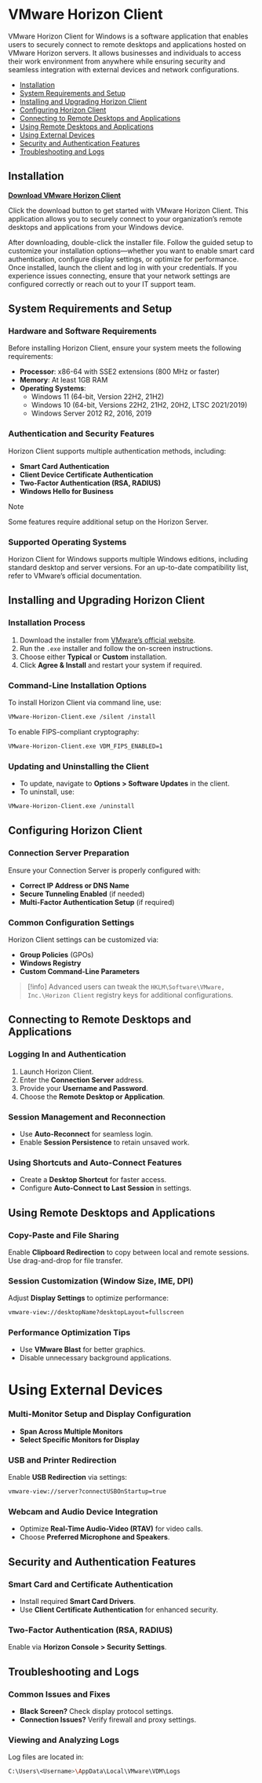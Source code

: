 # VMware Horizon Client

VMware Horizon Client for Windows is a software application that enables users to securely connect to remote desktops and applications hosted on VMware Horizon servers. It allows businesses and individuals to access their work environment from anywhere while ensuring security and seamless integration with external devices and network configurations.

- [Installation](#installation)  
- [System Requirements and Setup](#system-requirements-and-setup)  
- [Installing and Upgrading Horizon Client](#installing-and-upgrading-horizon-client)  
- [Configuring Horizon Client](#configuring-horizon-client)  
- [Connecting to Remote Desktops and Applications](#connecting-to-remote-desktops-and-applications)  
- [Using Remote Desktops and Applications](#using-remote-desktops-and-applications)  
- [Using External Devices](#using-external-devices)  
- [Security and Authentication Features](#security-and-authentication-features)  
- [Troubleshooting and Logs](#troubleshooting-and-logs)  


## Installation
[**Download VMware Horizon Client**](*)

Click the download button to get started with VMware Horizon Client. This application allows you to securely connect to your organization’s remote desktops and applications from your Windows device.

After downloading, double-click the installer file. Follow the guided setup to customize your installation options—whether you want to enable smart card authentication, configure display settings, or optimize for performance. Once installed, launch the client and log in with your credentials. If you experience issues connecting, ensure that your network settings are configured correctly or reach out to your IT support team.


## System Requirements and Setup

### Hardware and Software Requirements

Before installing Horizon Client, ensure your system meets the following requirements:

- **Processor**: x86-64 with SSE2 extensions (800 MHz or faster)
- **Memory**: At least 1GB RAM
- **Operating Systems**:
  - Windows 11 (64-bit, Version 22H2, 21H2)
  - Windows 10 (64-bit, Versions 22H2, 21H2, 20H2, LTSC 2021/2019)
  - Windows Server 2012 R2, 2016, 2019

### Authentication and Security Features

Horizon Client supports multiple authentication methods, including:

- **Smart Card Authentication**
- **Client Device Certificate Authentication**
- **Two-Factor Authentication (RSA, RADIUS)**
- **Windows Hello for Business**

>[!note] 
> Some features require additional setup on the Horizon Server.

### Supported Operating Systems

Horizon Client for Windows supports multiple Windows editions, including standard desktop and server versions. For an up-to-date compatibility list, refer to VMware’s official documentation.

## Installing and Upgrading Horizon Client

### Installation Process

1. Download the installer from [VMware’s official website](https://www.vmware.com/go/viewclients).
2. Run the `.exe` installer and follow the on-screen instructions.
3. Choose either **Typical** or **Custom** installation.
4. Click **Agree & Install** and restart your system if required.

### Command-Line Installation Options

To install Horizon Client via command line, use:

```sh
VMware-Horizon-Client.exe /silent /install
```

To enable FIPS-compliant cryptography:

```sh
VMware-Horizon-Client.exe VDM_FIPS_ENABLED=1
```

### Updating and Uninstalling the Client

- To update, navigate to **Options > Software Updates** in the client.
- To uninstall, use:

```sh
VMware-Horizon-Client.exe /uninstall
```


## Configuring Horizon Client

### Connection Server Preparation

Ensure your Connection Server is properly configured with:

- **Correct IP Address or DNS Name**
- **Secure Tunneling Enabled** (if needed)
- **Multi-Factor Authentication Setup** (if required)

### Common Configuration Settings

Horizon Client settings can be customized via:

- **Group Policies** (GPOs)
- **Windows Registry**
- **Custom Command-Line Parameters**

>[!info] 
> Advanced users can tweak the `HKLM\Software\VMware, Inc.\Horizon Client` registry keys for additional configurations.


## Connecting to Remote Desktops and Applications

### Logging In and Authentication

1. Launch Horizon Client.
2. Enter the **Connection Server** address.
3. Provide your **Username and Password**.
4. Choose the **Remote Desktop or Application**.

### Session Management and Reconnection

- Use **Auto-Reconnect** for seamless login.
- Enable **Session Persistence** to retain unsaved work.

### Using Shortcuts and Auto-Connect Features

- Create a **Desktop Shortcut** for faster access.
- Configure **Auto-Connect to Last Session** in settings.


## Using Remote Desktops and Applications

### Copy-Paste and File Sharing

Enable **Clipboard Redirection** to copy between local and remote sessions. Use drag-and-drop for file transfer.

### Session Customization (Window Size, IME, DPI)

Adjust **Display Settings** to optimize performance:

```sh
vmware-view://desktopName?desktopLayout=fullscreen
```

### Performance Optimization Tips

- Use **VMware Blast** for better graphics.
- Disable unnecessary background applications.

# Using External Devices

### Multi-Monitor Setup and Display Configuration

- **Span Across Multiple Monitors**
- **Select Specific Monitors for Display**

### USB and Printer Redirection

Enable **USB Redirection** via settings:

```sh
vmware-view://server?connectUSBOnStartup=true
```

### Webcam and Audio Device Integration

- Optimize **Real-Time Audio-Video (RTAV)** for video calls.
- Choose **Preferred Microphone and Speakers**.


## Security and Authentication Features

### Smart Card and Certificate Authentication

- Install required **Smart Card Drivers**.
- Use **Client Certificate Authentication** for enhanced security.

### Two-Factor Authentication (RSA, RADIUS)

Enable via **Horizon Console > Security Settings**.


## Troubleshooting and Logs

### Common Issues and Fixes

- **Black Screen?** Check display protocol settings.
- **Connection Issues?** Verify firewall and proxy settings.

### Viewing and Analyzing Logs

Log files are located in:

```sh
C:\Users\<Username>\AppData\Local\VMware\VDM\Logs
```
